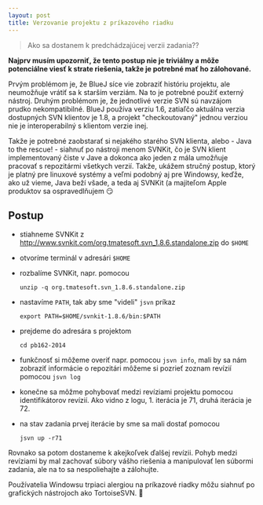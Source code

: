 ```yaml
---
layout: post
title: Verzovanie projektu z príkazového riadku
---
```


> Ako sa dostanem k predchádzajúcej verzii zadania??

**Najprv musím upozorniť, že tento postup nie je triviálny a môže potenciálne viesť k strate riešenia, takže je potrebné mať ho zálohované.**

Prvým problémom je, že BlueJ síce vie zobraziť históriu projektu, ale neumožňuje vrátiť sa k starším verziám. Na to je potrebné použiť externý nástroj. Druhým problémom je, že jednotlivé verzie SVN sú navzájom prudko nekompatibilné. BlueJ používa verziu 1.6, zatiaľčo aktuálna verzia dostupných SVN klientov je 1.8, a projekt "checkoutovaný" jednou verziou nie je interoperabilný s klientom verzie inej.

Takže je potrebné zaobstarať si nejakého starého SVN klienta, alebo - Java to the rescue! - siahnuť po nástroji menom SVNKit, čo je SVN klient implementovaný čiste v Jave a dokonca ako jeden z mála umožňuje pracovať s repozitármi všetkych verzií. Takže, ukážem stručný postup, ktorý je platný pre linuxové systémy a veľmi podobný aj pre Windowsy, keďže, ako už vieme, Java beží všade, a teda aj SVNKit (a majiteľom Apple produktov sa ospravedlňujem :smirk:

## Postup

* stiahneme SVNKit z <http://www.svnkit.com/org.tmatesoft.svn_1.8.6.standalone.zip> do `$HOME`
* otvoríme terminál v adresári `$HOME`
* rozbalíme SVNKit, napr. pomocou 

      unzip -q org.tmatesoft.svn_1.8.6.standalone.zip

* nastavíme `PATH`, tak aby sme "videli" `jsvn` príkaz

      export PATH=$HOME/svnkit-1.8.6/bin:$PATH

* prejdeme do adresára s projektom

      cd pb162-2014

* funkčnosť si môžeme overiť napr. pomocou `jsvn info`, mali by sa nám zobraziť informácie o repozitári
môžeme si pozrieť zoznam revízií pomocou `jsvn log`
* konečne sa môžme pohybovať medzi revíziami projektu pomocou identifikátorov revízií. Ako vidno z logu, 1. iterácia je 71, druhá iterácia je 72.
* na stav zadania prvej iterácie by sme sa mali dostať pomocou 

      jsvn up -r71

​Rovnako sa potom dostaneme k akejkoľvek ďalšej revízii. Pohyb medzi revíziami by mal zachovať súbory vášho riešenia a manipulovať len súbormi zadania, ale na to sa nespoliehajte a zálohujte.

​Používatelia Windowsu trpiaci alergiou na príkazové riadky môžu siahnuť po grafických nástrojoch ako TortoiseSVN. :turtle: